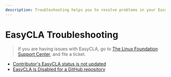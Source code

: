```yaml
---
description: Troubleshooting helps you to resolve problems in your EasyCLA implementation.
---
```


# EasyCLA Troubleshooting

> If you are having issues with EasyCLA, go to [The Linux Foundation Support Center](https://jira.linuxfoundation.org/plugins/servlet/theme/portal/4/create/143), and file a ticket.

* [Contributor's EasyCLA status is not updated](contributor-easycla-status-is-not-updated.md)
* ​[EasyCLA is Disabled for a GitHub repository](easycla-is-disabled.md)​